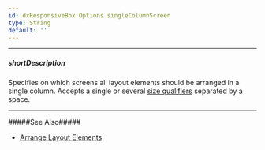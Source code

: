 ```yaml
---
id: dxResponsiveBox.Options.singleColumnScreen
type: String
default: ''
---
```

---
##### shortDescription
Specifies on which screens all layout elements should be arranged in a single column. Accepts a single or several [size qualifiers](/Documentation/Guide/Widgets/ResponsiveBox/Size_Qualifiers/) separated by a space.

---
#####See Also#####
- [Arrange Layout Elements](/Documentation/Guide/Widgets/ResponsiveBox/Arrange_Layout_Elements/)
